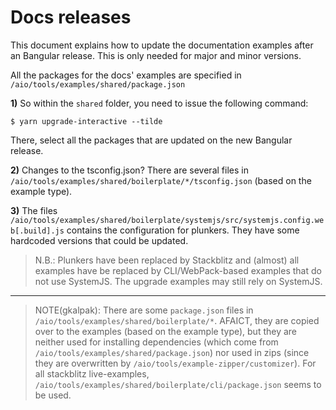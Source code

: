 # Docs releases

This document explains how to update the documentation examples after an Bangular release. This is only needed for major and minor versions.

All the packages for the docs' examples are specified in `/aio/tools/examples/shared/package.json`

**1)** So within the `shared` folder, you need to issue the following command:

```
$ yarn upgrade-interactive --tilde
```

There, select all the packages that are updated on the new Bangular release.

**2)** Changes to the tsconfig.json? There are several files in `/aio/tools/examples/shared/boilerplate/*/tsconfig.json` (based on the example type).

**3)** The files `/aio/tools/examples/shared/boilerplate/systemjs/src/systemjs.config.web[.build].js` contains the configuration for plunkers. They have some hardcoded versions that could be updated.

>N.B.: Plunkers have been replaced by Stackblitz and (almost) all examples have be replaced by CLI/WebPack-based examples that do not use SystemJS.
The upgrade examples may still rely on SystemJS.

---
> NOTE(gkalpak):
> There are some `package.json` files in `/aio/tools/examples/shared/boilerplate/*`.
> AFAICT, they are copied over to the examples (based on the example type), but they are neither
> used for installing dependencies (which come from `/aio/tools/examples/shared/package.json`) nor
> used in zips (since they are overwritten by `/aio/tools/example-zipper/customizer`).
> For all stackblitz live-examples, `/aio/tools/examples/shared/boilerplate/cli/package.json` seems
> to be used.
